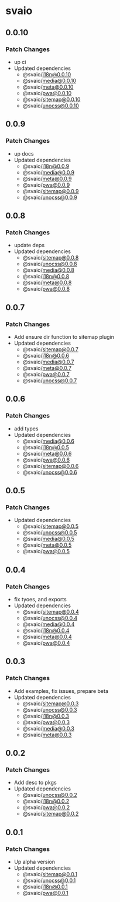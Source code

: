 # svaio

## 0.0.10

### Patch Changes

- up ci
- Updated dependencies
  - @svaio/i18n@0.0.10
  - @svaio/media@0.0.10
  - @svaio/meta@0.0.10
  - @svaio/pwa@0.0.10
  - @svaio/sitemap@0.0.10
  - @svaio/unocss@0.0.10

## 0.0.9

### Patch Changes

- up docs
- Updated dependencies
  - @svaio/i18n@0.0.9
  - @svaio/media@0.0.9
  - @svaio/meta@0.0.9
  - @svaio/pwa@0.0.9
  - @svaio/sitemap@0.0.9
  - @svaio/unocss@0.0.9

## 0.0.8

### Patch Changes

- update deps
- Updated dependencies
  - @svaio/sitemap@0.0.8
  - @svaio/unocss@0.0.8
  - @svaio/media@0.0.8
  - @svaio/i18n@0.0.8
  - @svaio/meta@0.0.8
  - @svaio/pwa@0.0.8

## 0.0.7

### Patch Changes

- Add ensure dir function to sitemap plugin
- Updated dependencies
  - @svaio/sitemap@0.0.7
  - @svaio/i18n@0.0.6
  - @svaio/media@0.0.7
  - @svaio/meta@0.0.7
  - @svaio/pwa@0.0.7
  - @svaio/unocss@0.0.7

## 0.0.6

### Patch Changes

- add types
- Updated dependencies
  - @svaio/media@0.0.6
  - @svaio/i18n@0.0.5
  - @svaio/meta@0.0.6
  - @svaio/pwa@0.0.6
  - @svaio/sitemap@0.0.6
  - @svaio/unocss@0.0.6

## 0.0.5

### Patch Changes

- Updated dependencies
  - @svaio/sitemap@0.0.5
  - @svaio/unocss@0.0.5
  - @svaio/media@0.0.5
  - @svaio/meta@0.0.5
  - @svaio/pwa@0.0.5

## 0.0.4

### Patch Changes

- fix tyoes, and exports
- Updated dependencies
  - @svaio/sitemap@0.0.4
  - @svaio/unocss@0.0.4
  - @svaio/media@0.0.4
  - @svaio/i18n@0.0.4
  - @svaio/meta@0.0.4
  - @svaio/pwa@0.0.4

## 0.0.3

### Patch Changes

- Add examples, fix issues, prepare beta
- Updated dependencies
  - @svaio/sitemap@0.0.3
  - @svaio/unocss@0.0.3
  - @svaio/i18n@0.0.3
  - @svaio/pwa@0.0.3
  - @svaio/media@0.0.3
  - @svaio/meta@0.0.3

## 0.0.2

### Patch Changes

- Add desc to pkgs
- Updated dependencies
  - @svaio/unocss@0.0.2
  - @svaio/i18n@0.0.2
  - @svaio/pwa@0.0.2
  - @svaio/sitemap@0.0.2

## 0.0.1

### Patch Changes

- Up alpha version
- Updated dependencies
  - @svaio/sitemap@0.0.1
  - @svaio/unocss@0.0.1
  - @svaio/i18n@0.0.1
  - @svaio/pwa@0.0.1
